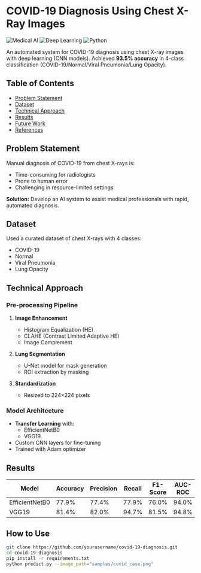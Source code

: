 # COVID-19 Diagnosis Using Chest X-Ray Images

![Medical AI](https://img.shields.io/badge/Field-Medical_AI-blue) ![Deep Learning](https://img.shields.io/badge/Technique-Deep_Learning-orange) ![Python](https://img.shields.io/badge/Language-Python-green)

An automated system for COVID-19 diagnosis using chest X-ray images with deep learning (CNN models). Achieved **93.5% accuracy** in 4-class classification (COVID-19/Normal/Viral Pneumonia/Lung Opacity).

## Table of Contents
- [Problem Statement](#problem-statement)
- [Dataset](#dataset)
- [Technical Approach](#technical-approach)
- [Results](#results)
- [Future Work](#future-work)
- [References](#references)

## Problem Statement
Manual diagnosis of COVID-19 from chest X-rays is:
- Time-consuming for radiologists
- Prone to human error  
- Challenging in resource-limited settings

**Solution:** Develop an AI system to assist medical professionals with rapid, automated diagnosis.

## Dataset
Used a curated dataset of chest X-rays with 4 classes:
- COVID-19
- Normal
- Viral Pneumonia  
- Lung Opacity



## Technical Approach

### Pre-processing Pipeline
1. **Image Enhancement**
   - Histogram Equalization (HE)
   - CLAHE (Contrast Limited Adaptive HE)
   - Image Complement

2. **Lung Segmentation**  
   - U-Net model for mask generation
   - ROI extraction by masking

3. **Standardization**  
   - Resized to 224×224 pixels

### Model Architecture
- **Transfer Learning** with:
  - EfficientNetB0
  - VGG19
- Custom CNN layers for fine-tuning
- Trained with Adam optimizer

## Results
| Model          | Accuracy | Precision | Recall | F1-Score | AUC-ROC |
|----------------|----------|-----------|--------|----------|---------|
| EfficientNetB0 | 77.9%    | 77.4%     | 77.9%  |  76.0%   |  94.0%  |
| VGG19          | 81.4%    | 82.0%     | 94.7%  |  81.5%   |  94.8%  |



## How to Use
```bash
git clone https://github.com/yourusername/covid-19-diagnosis.git
cd covid-19-diagnosis
pip install -r requirements.txt
python predict.py --image_path="samples/covid_case.png"
